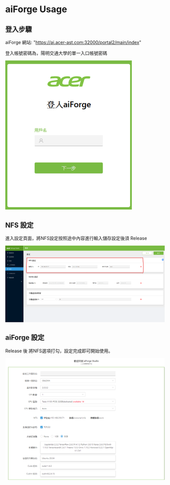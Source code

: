 # aiForge Usage


## 登入步驟

aiForge 網站: "https://ai.acer-ast.com:32000/portal2/main/index"

登入帳號密碼為，陽明交通大學的單一入口帳號密碼

<img src="img/login.png" alt="drawing" width="400"/> 

## NFS 設定

進入設定頁面，將NFS設定按照途中內容進行輸入儲存設定後須 Release

<img src="img/NFS1.png" alt="drawing" width="1600"/> 

## aiForge 設定

Release 後 將NFS選項打勾，設定完成即可開始使用。

<img src="img/aiforge1.png" alt="drawing" width="800"/> 